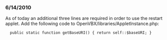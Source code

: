 ### 6/14/2010

As of today an additional three lines are required in order to use the restart applet. Add the following code to OpenVBX/libraries/AppletInstance.php:

`	public static function getBaseURI()
	{
	return self::$baseURI;
	}
`